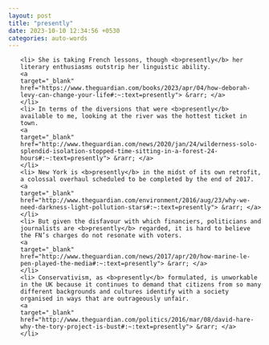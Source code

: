 ```yaml
---
layout: post
title: "presently"
date: 2023-10-10 12:34:56 +0530
categories: auto-words
---
```

<ol>

    <li> She is taking French lessons, though <b>presently</b> her literary enthusiasms outstrip her linguistic ability.
    <a 
    target="_blank" 
    href="https://www.theguardian.com/books/2023/apr/04/how-deborah-levy-can-change-your-life#:~:text=presently"> &rarr; </a>
    </li>
    <li> In terms of the diversions that were <b>presently</b> available to me, looking at the river was the hottest ticket in town.
    <a 
    target="_blank" 
    href="http://www.theguardian.com/news/2020/jan/24/wilderness-solo-splendid-isolation-stopped-time-sitting-in-a-forest-24-hours#:~:text=presently"> &rarr; </a>
    </li>
    <li> New York is <b>presently</b> in the midst of its own retrofit, a colossal overhaul scheduled to be completed by the end of 2017.
    <a 
    target="_blank" 
    href="http://www.theguardian.com/environment/2016/aug/23/why-we-need-darkness-light-pollution-stars#:~:text=presently"> &rarr; </a>
    </li>
    <li> But given the disfavour with which financiers, politicians and journalists are <b>presently</b> regarded, it is hard to believe the FN’s charges do not resonate with voters.
    <a 
    target="_blank" 
    href="http://www.theguardian.com/news/2017/apr/20/how-marine-le-pen-played-the-media#:~:text=presently"> &rarr; </a>
    </li>
    <li> Conservativism, as <b>presently</b> formulated, is unworkable in the UK because it continues to demand that citizens from so many different backgrounds and cultures identify with a society organised in ways that are outrageously unfair.
    <a 
    target="_blank" 
    href="http://www.theguardian.com/politics/2016/mar/08/david-hare-why-the-tory-project-is-bust#:~:text=presently"> &rarr; </a>
    </li>